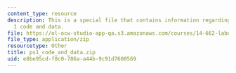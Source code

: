 ```yaml
---
content_type: resource
description: This is a special file that contains information regarding problem set
  1 code and data.
file: https://ol-ocw-studio-app-qa.s3.amazonaws.com/courses/14-662-labor-economics-ii-spring-2015/e8be95cdf8c0786aa44b9c91d7600569_ps1_code_and_data.zip
file_type: application/zip
resourcetype: Other
title: ps1_code_and_data.zip
uid: e8be95cd-f8c0-786a-a44b-9c91d7600569
---
```

